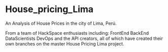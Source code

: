 # House_pricing_Lima
An Analysis of House Prices in the city of Lima, Perú. 

From a team of HackSpace enthusiasts including:
FrontEnd
BackEnd
DataScientists
DevOps
and the API creators, all of which have created their own branches on the master House Pricing Lima project.
